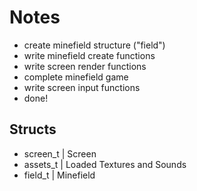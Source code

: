 # Notes
- create minefield structure ("field")
- write minefield create functions
- write screen render functions
- complete minefield game
- write screen input functions
- done!

## Structs
- screen_t | Screen
- assets_t | Loaded Textures and Sounds
- field_t  | Minefield
